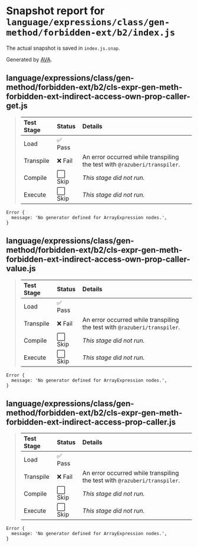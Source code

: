 # Snapshot report for `language/expressions/class/gen-method/forbidden-ext/b2/index.js`

The actual snapshot is saved in `index.js.snap`.

Generated by [AVA](https://avajs.dev).

## language/expressions/class/gen-method/forbidden-ext/b2/cls-expr-gen-meth-forbidden-ext-indirect-access-own-prop-caller-get.js

> | Test Stage | Status | Details |
> | :-- | :-- | :-- |
> | Load | ✅ Pass |  |
> | Transpile | ❌ Fail | An error occurred while transpiling the test with `@razuberi/transpiler`. |
> | Compile | ⬜ Skip | *This stage did not run.* |
> | Execute | ⬜ Skip | *This stage did not run.* |

    Error {
      message: 'No generator defined for ArrayExpression nodes.',
    }

## language/expressions/class/gen-method/forbidden-ext/b2/cls-expr-gen-meth-forbidden-ext-indirect-access-own-prop-caller-value.js

> | Test Stage | Status | Details |
> | :-- | :-- | :-- |
> | Load | ✅ Pass |  |
> | Transpile | ❌ Fail | An error occurred while transpiling the test with `@razuberi/transpiler`. |
> | Compile | ⬜ Skip | *This stage did not run.* |
> | Execute | ⬜ Skip | *This stage did not run.* |

    Error {
      message: 'No generator defined for ArrayExpression nodes.',
    }

## language/expressions/class/gen-method/forbidden-ext/b2/cls-expr-gen-meth-forbidden-ext-indirect-access-prop-caller.js

> | Test Stage | Status | Details |
> | :-- | :-- | :-- |
> | Load | ✅ Pass |  |
> | Transpile | ❌ Fail | An error occurred while transpiling the test with `@razuberi/transpiler`. |
> | Compile | ⬜ Skip | *This stage did not run.* |
> | Execute | ⬜ Skip | *This stage did not run.* |

    Error {
      message: 'No generator defined for ArrayExpression nodes.',
    }
